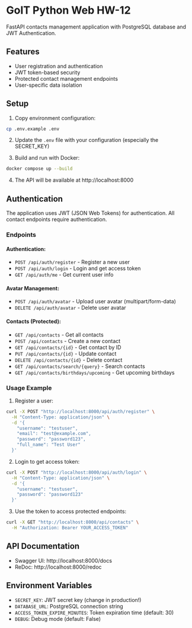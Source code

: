 # GoIT Python Web HW-12

FastAPI contacts management application with PostgreSQL database and JWT Authentication.

## Features

- User registration and authentication
- JWT token-based security
- Protected contact management endpoints
- User-specific data isolation

## Setup

1. Copy environment configuration:
```bash
cp .env.example .env
```

2. Update the `.env` file with your configuration (especially the SECRET_KEY)

3. Build and run with Docker:
```bash
docker compose up --build
```

4. The API will be available at http://localhost:8000

## Authentication

The application uses JWT (JSON Web Tokens) for authentication. All contact endpoints require authentication.

### Endpoints

#### Authentication:
- `POST /api/auth/register` - Register a new user
- `POST /api/auth/login` - Login and get access token
- `GET /api/auth/me` - Get current user info

#### Avatar Management:
- `POST /api/auth/avatar` - Upload user avatar (multipart/form-data)
- `DELETE /api/auth/avatar` - Delete user avatar

#### Contacts (Protected):
- `GET /api/contacts` - Get all contacts
- `POST /api/contacts` - Create a new contact
- `GET /api/contacts/{id}` - Get contact by ID
- `PUT /api/contacts/{id}` - Update contact
- `DELETE /api/contacts/{id}` - Delete contact
- `GET /api/contacts/search/{query}` - Search contacts
- `GET /api/contacts/birthdays/upcoming` - Get upcoming birthdays

### Usage Example

1. Register a user:
```bash
curl -X POST "http://localhost:8000/api/auth/register" \
  -H "Content-Type: application/json" \
  -d '{
    "username": "testuser",
    "email": "test@example.com",
    "password": "password123",
    "full_name": "Test User"
  }'
```

2. Login to get access token:
```bash
curl -X POST "http://localhost:8000/api/auth/login" \
  -H "Content-Type: application/json" \
  -d '{
    "username": "testuser",
    "password": "password123"
  }'
```

3. Use the token to access protected endpoints:
```bash
curl -X GET "http://localhost:8000/api/contacts" \
  -H "Authorization: Bearer YOUR_ACCESS_TOKEN"
```

## API Documentation

- Swagger UI: http://localhost:8000/docs
- ReDoc: http://localhost:8000/redoc

## Environment Variables

- `SECRET_KEY`: JWT secret key (change in production!)
- `DATABASE_URL`: PostgreSQL connection string
- `ACCESS_TOKEN_EXPIRE_MINUTES`: Token expiration time (default: 30)
- `DEBUG`: Debug mode (default: False)
